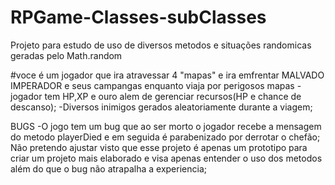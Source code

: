 # RPGame-Classes-subClasses

Projeto para estudo de uso de diversos metodos e situações randomicas geradas pelo Math.random

#voce é um jogador que ira atravessar 4 "mapas" e ira emfrentar MALVADO IMPERADOR e seus campangas enquanto viaja por perigosos mapas
    -jogador tem HP,XP e ouro alem de gerenciar recursos(HP e chance de descanso);
    -Diversos inimigos gerados aleatoriamente durante a viagem;

BUGS
-O jogo tem um bug que ao ser morto o jogador recebe a mensagem do metodo playerDied e em seguida é parabenizado por derrotar o chefão;
    Não pretendo ajustar visto que esse projeto é apenas um prototipo para criar um projeto mais elaborado e visa apenas entender o uso dos metodos além do que o bug não atrapalha a experiencia;
